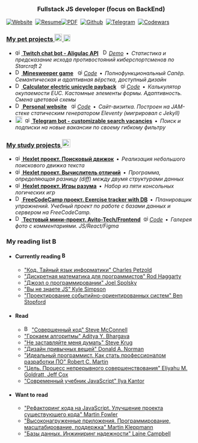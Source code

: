 <h3 align="center">Fullstack JS developer (focus on BackEnd)</h3>

[![Website](https://img.shields.io/badge/Website-%2390E59A.svg?style=for-the-badge&logo=influxdb&logoColor=darkgreen&color=f5f5f2)](https://risok.now.sh)&nbsp;
[![Resume](https://img.shields.io/badge/Resume-%234A5F88.svg?style=for-the-badge&logo=habr&logoColor=4A5F88&color=f5f5f2)](https://career.habr.com/risok)[![PDF](https://img.shields.io/badge/PDF-%23838ea3.svg?style=for-the-badge&logo=habr&logoColor=838ea3&color=f6f6f2)](https://career.habr.com/risok/print.pdf)&nbsp;
[![Github](https://img.shields.io/badge/GitHub-%23FFFFFF.svg?style=for-the-badge&logo=github&logoColor=black&color=f5f5f2)](https://github.com/feeedback)&nbsp;
[![Telegram](https://img.shields.io/badge/Telegram-%230077B5.svg?style=for-the-badge&logo=Telegram&logoColor=white&color=f5f5f2)](https://t.me/risok)&nbsp;
[![Codewars](https://img.shields.io/badge/Codewars-%23B1361E.svg?style=for-the-badge&logo=Codewars&logoColor=B1361E&color=f5f5f2)](https://www.codewars.com/users/risok)&nbsp;
<!-- [![LinkedIn](https://img.shields.io/badge/LinkedIn-%230A66C2.svg?style=for-the-badge&logo=LinkedIn&logoColor=0A66C2&color=f5f5f2)](https://www.linkedin.com/in/risok) -->

### [My pet projects <img src="https://svgshare.com/i/XBc.svg" alt="Study" height="20"> <img src="https://svgshare.com/i/XCV.svg" alt="Study" height="18">](https://github.com/search?q=%40feeedback+%23pet-project)

*   [<img src="https://simpleicons.org/icons/github.svg" alt="github" height="16"> **Twitch chat bot - Aligulac API**](https://github.com/feeedback/twitch_chat_bot_aligulac)&nbsp;&nbsp;&nbsp;[<img src="https://svgshare.com/i/XDD.svg" alt="Demo" height="16">_Demo_](https://www.twitch.tv/aligulac_bot) &thinsp;•&thinsp; _Cтатистика и предсказание исхода противостояний киберспортсменов по Starcraft 2_
*   [<img src="https://svgshare.com/i/XDD.svg" alt="Demo" height="16"> **Minesweeper game**](https://feeedback.github.io/minesweeper-project)&nbsp;&nbsp;&nbsp;[<img src="https://simpleicons.org/icons/github.svg" alt="github" height="16">_Code_](https://github.com/feeedback/twitch_chat_bot_aligulac) &thinsp;•&thinsp; _Полнофункциональный Сапёр. Семантическая и адаптивная вёрстка, доступный дизайн_
*   [<img src="https://svgshare.com/i/XDD.svg" alt="Demo" height="16"> **Calculator electric unicycle payback**](https://feeedback.github.io/calcEUCPayback)&nbsp;&nbsp;&nbsp;[<img src="https://simpleicons.org/icons/github.svg" alt="github" height="16">_Code_](https://github.com/feeedback/calcEUCPayback) &thinsp;•&thinsp; _Калькулятор окупаемости EUC. Кастомные элементы формы. Адаптивность. Смена цветовой схемы_
*   [<img src="https://svgshare.com/i/XDD.svg" alt="Demo" height="16"> **Personal website**](https://risok.now.sh)&nbsp;&nbsp;&nbsp;[<img src="https://simpleicons.org/icons/github.svg" alt="github" height="16">_Code_](https://github.com/feeedback/feeedback.github.io) &thinsp;•&thinsp; _Сайт-визитка. Построен на JAM-стеке статическим генератором Eleventy (мигрировал с Jekyll)_
 *   <img src="https://svgshare.com/i/XBx.svg" alt="In development" height="18">&nbsp;&nbsp;[<img src="https://simpleicons.org/icons/github.svg" alt="github" height="16"> **Telegram bot - customizable search vacancies**](https://github.com/feeedback/vacancies_bot) &thinsp;•&thinsp; _Поиск и подписки на новые вакансии по своему гибкому фильтру_   
    
### [My study projects <img src="https://svgshare.com/i/XDg.svg" alt="Study" height="22">](https://github.com/search?q=%40feeedback+%23study-project)

*   [<img src="https://simpleicons.org/icons/github.svg" alt="github" height="16"> **Hexlet проект. Поисковый движок**](https://github.com/feeedback/js-algorithms-project-lvl1) &thinsp;•&thinsp; _Реализация небольшого поискового движка текста_
*   [<img src="https://simpleicons.org/icons/github.svg" alt="github" height="16"> **Hexlet проект. Вычислитель отличий**](https://github.com/feeedback/backend-project-lvl2) &thinsp;•&thinsp; _Программа, определяющая разницу (diff) между двумя структурами данных_
*   [<img src="https://simpleicons.org/icons/github.svg" alt="github" height="16"> **Hexlet проект. Игры разума**](https://github.com/feeedback/backend-project-lvl1) &thinsp;•&thinsp; _Набор из пяти консольных логических игр_
*   [<img src="https://svgshare.com/i/XDD.svg" alt="Demo" height="16"> **FreeCodeCamp проект. Exercise tracker with DB**](https://glitch.com/edit/#!/exercise-tracker-risok) &thinsp;•&thinsp; _Планировщик упражнений. Учебный проект по работе с базами данных и сервером на FreeCodeCamp._
*   [<img src="https://svgshare.com/i/XDD.svg" alt="Demo" height="16"> **Тестовый мини-проект. Avito-Tech/Frontend**](https://feeedback.github.io/safedeal-frontend-trainee)&nbsp;&nbsp;[<img src="https://simpleicons.org/icons/github.svg" alt="github" height="16">_Code_](https://github.com/feeedback/safedeal-frontend-trainee) &thinsp;•&thinsp; _Галерея фото с комментариями. JS/React/Figma_

### My reading list <img src="https://svgshare.com/i/XSx.svg" alt="Books" height="16">

* #### Currently reading <img src="https://svgshare.com/i/XRx.svg" alt="Books" height="16"> 
   * ["Код. Тайный язык информатики" Charles Petzold](https://www.goodreads.com/book/show/27154723)
   * ["Дискретная математика для программистов" Rod Haggarty](https://www.goodreads.com/book/show/37813802)
   * ["Джоэл о программировании" Joel Spolsky](https://www.goodreads.com/book/show/10423905)
   * ["Вы не знаете JS" Kyle Simpson](https://www.goodreads.com/series/139311-you-don-t-know-js)    
   * ["Проектирование событийно-ориентированных систем" Ben Stopford](https://www.goodreads.com/book/show/39793332-designing-event-driven-systems)

* #### Read
   * [<img src="https://svgshare.com/i/XTo.svg" alt="Books" height="16">](https://www.youtube.com/playlist?list=PL6p_PPKPl9GDGPAFKaSXbmDdzA2J1da4U) ["Совершенный код" Steve McConnell](https://www.goodreads.com/book/show/10543427)
   * ["Грокаем алгоритмы" Aditya Y. Bhargava](https://www.goodreads.com/book/show/34180676)
   * ["Не заставляйте меня думать" Steve Krug](https://www.goodreads.com/book/show/41149839)
   * ["Дизайн привычных вещей" Donald A. Norman](https://www.goodreads.com/book/show/16031296)
   * ["Идеальный программист. Как стать профессионалом разработки ПО" Robert C. Martin](https://www.goodreads.com/book/show/28690116)
   * ["Цель. Процесс непрерывного совершенствования" Eliyahu M. Goldratt, Jeff Cox](https://www.goodreads.com/book/show/12792573)
   * ["Современный учебник JavaScript" Ilya Kantor](https://learn.javascript.ru/)

* #### Want to read
   * ["Рефакторинг кода на JavaScript. Улучшение проекта существующего кода" Martin Fowler](https://www.goodreads.com/book/show/43242144-refactoring)
   * ["Высоконагруженные приложения. Программирование, масштабирование, поддержка" Martin Kleppmann](https://www.goodreads.com/book/show/38736596)
   * ["Базы данных. Инжиниринг надежности" Laine Campbell](https://www.goodreads.com/book/show/52692951)


